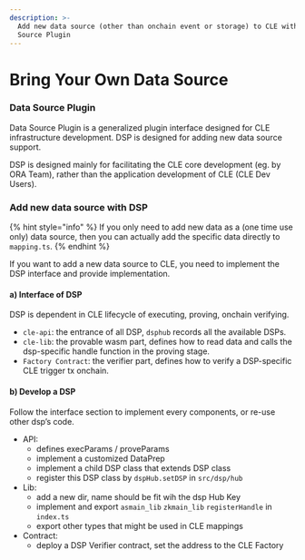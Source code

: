 ```yaml
---
description: >-
  Add new data source (other than onchain event or storage) to CLE with Data
  Source Plugin
---
```


# Bring Your Own Data Source

### Data Source Plugin

Data Source Plugin is a generalized plugin interface designed for CLE infrastructure development. DSP is designed for adding new data source support.

DSP is designed mainly for facilitating the CLE core development (eg. by ORA Team), rather than the application development of CLE (CLE Dev Users).

### Add new data source with DSP

{% hint style="info" %}
If you only need to add new data as a (one time use only) data source, then you can actually add the specific data directly to `mapping.ts`.
{% endhint %}

If you want to add a new data source to CLE, you need to implement the DSP interface and provide implementation.

#### a) Interface of DSP

DSP is dependent in CLE lifecycle of executing, proving, onchain verifying.

* `cle-api`: the entrance of all DSP, `dsphub` records all the available DSPs.
* `cle-lib`: the provable wasm part, defines how to read data and calls the dsp-specific handle function in the proving stage.
* `Factory Contract`: the verifier part, defines how to verify a DSP-specific CLE trigger tx onchain.

#### b) Develop a DSP

Follow the interface section to implement every components, or re-use other dsp’s code.

* API:
  * defines execParams / proveParams
  * implement a customized DataPrep
  * implement a child DSP class that extends DSP class
  * register this DSP class by `dspHub.setDSP` in `src/dsp/hub`
* Lib:
  * add a new dir, name should be fit wih the dsp Hub Key
  * implement and export `asmain_lib` `zkmain_lib` `registerHandle` in `index.ts`
  * export other types that might be used in CLE mappings
* Contract:
  * deploy a DSP Verifier contract, set the address to the CLE Factory
